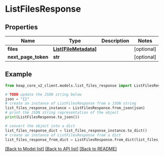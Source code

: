 # ListFilesResponse


## Properties

Name | Type | Description | Notes
------------ | ------------- | ------------- | -------------
**files** | [**List[FileMetadata]**](FileMetadata.md) |  | [optional] 
**next_page_token** | **str** |  | [optional] 

## Example

```python
from keap_core_v2_client.models.list_files_response import ListFilesResponse

# TODO update the JSON string below
json = "{}"
# create an instance of ListFilesResponse from a JSON string
list_files_response_instance = ListFilesResponse.from_json(json)
# print the JSON string representation of the object
print(ListFilesResponse.to_json())

# convert the object into a dict
list_files_response_dict = list_files_response_instance.to_dict()
# create an instance of ListFilesResponse from a dict
list_files_response_from_dict = ListFilesResponse.from_dict(list_files_response_dict)
```
[[Back to Model list]](../README.md#documentation-for-models) [[Back to API list]](../README.md#documentation-for-api-endpoints) [[Back to README]](../README.md)


